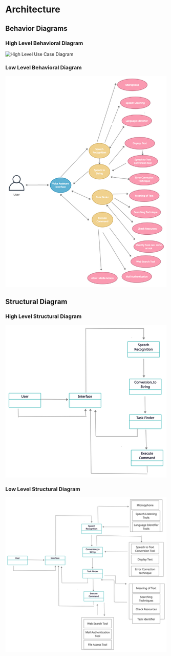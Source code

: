 
# Architecture


## Behavior Diagrams

### High Level Behavioral Diagram
![High Level Use Case Diagram]()


### Low Level Behavioral Diagram
![Low Level Use Case Diagram](https://github.com/Ashwani008/LTTS_Mini_Project/blob/main/2.Architecture/Behavioural%20Diagram/Low%20Level%20Behavioral%20Diagram.png)

## Structural Diagram

### High Level Structural Diagram
![High Level Structural Diagram](https://github.com/Ashwani008/LTTS_Mini_Project/blob/main/2.Architecture/Structure%20Diagram/High%20Level%20Structural%20Diagram.png)


### Low Level Structural Diagram
![Low Level Structural Diagram](https://github.com/Ashwani008/LTTS_Mini_Project/blob/main/2.Architecture/Structure%20Diagram/Low%20Level%20Structural%20Diagram.png)
